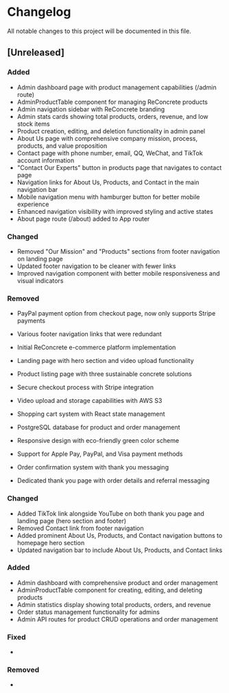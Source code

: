 # Changelog

All notable changes to this project will be documented in this file.

## [Unreleased]

### Added
- Admin dashboard page with product management capabilities (/admin route)
- AdminProductTable component for managing ReConcrete products
- Admin navigation sidebar with ReConcrete branding
- Admin stats cards showing total products, orders, revenue, and low stock items
- Product creation, editing, and deletion functionality in admin panel
- About Us page with comprehensive company mission, process, products, and value proposition
- Contact page with phone number, email, QQ, WeChat, and TikTok account information
- "Contact Our Experts" button in products page that navigates to contact page
- Navigation links for About Us, Products, and Contact in the main navigation bar
- Mobile navigation menu with hamburger button for better mobile experience
- Enhanced navigation visibility with improved styling and active states
- About page route (/about) added to App router

### Changed
- Removed "Our Mission" and "Products" sections from footer navigation on landing page
- Updated footer navigation to be cleaner with fewer links
- Improved navigation component with better mobile responsiveness and visual indicators

### Removed
- PayPal payment option from checkout page, now only supports Stripe payments
- Various footer navigation links that were redundant

- Initial ReConcrete e-commerce platform implementation
- Landing page with hero section and video upload functionality
- Product listing page with three sustainable concrete solutions
- Secure checkout process with Stripe integration
- Video upload and storage capabilities with AWS S3
- Shopping cart system with React state management
- PostgreSQL database for product and order management
- Responsive design with eco-friendly green color scheme
- Support for Apple Pay, PayPal, and Visa payment methods
- Order confirmation system with thank you messaging
- Dedicated thank you page with order details and referral messaging

### Changed
- Added TikTok link alongside YouTube on both thank you page and landing page (hero section and footer)
- Removed Contact link from footer navigation
- Added prominent About Us, Products, and Contact navigation buttons to homepage hero section
- Updated navigation bar to include About Us, Products, and Contact links

### Added
- Admin dashboard with comprehensive product and order management
- AdminProductTable component for creating, editing, and deleting products
- Admin statistics display showing total products, orders, and revenue
- Order status management functionality for admins
- Admin API routes for product CRUD operations and order management

### Fixed
- 

### Removed
-